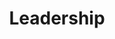 ---
templateKey: 'leadership'
path: /leadership
image: ../img/home.png
title: Leadership
subheading: Meet our 2023-2024 Executive Board and Committee Chairs

positions:
  exec:
    - image: /img/brothers/sigma/210.jpg
      text: > # we use text/major instead of name/position just cuz lazy and re-use code lol
        Annie Cen
      major: > 
        Co-Regent
    - image: /img/brothers/sigma/216.jpg
      text: >
        Kelly Tran
      major: > 
        Co-Regent
    - image: /img/brothers/sigma/222.jpg
      text: >
        Tracy Nguyen
      major: > 
        Corresponding Secretary
    - image: /img/brothers/rho/196.jpg
      text: >
        Angela Liu
      major: > 
        Marshal
    - image: /img/brothers/sigma/209.jpg
      text: >
        Alan Vuong
      major: > 
        Treasurer
    - image: /img/brothers/rho/199.jpg
      text: >
        Christina Pham
      major: > 
        Scribe
    - image: /img/brothers/rho/203.jpg
      text: >
        Krish Shah
      major: > 
        Inner Guard
    - image: /img/brothers/rho/200.jpg
      text: >
        Darren Huai
      major: > 
        Outer Guard
  chairs:
    - image: /img/brothers/sigma/210.jpg
      text: >
        Annie Cen
      major: > 
        Co-External Affairs Chair
    - image: /img/brothers/sigma/216.jpg
      text: >
        Kelly Tran
      major: > 
        Co-External Affairs Chair
    - image: /img/brothers/sigma/213.jpg
      text: >
        Clara Lee
      major: > 
        Co-Rush Chair
    - image: /img/brothers/tau/232.jpeg
      text: >
        Teresa Bui
      major: > 
        Co-Rush Chair
    - image: /img/brothers/sigma/209.jpg
      text: >
        Alan Vuong
      major: > 
        Co-Webmaster
    - image: /img/brothers/sigma/217.jpg
      text: >
        Kelly Yu
      major: > 
        Co-Webmaster
    # - image: /img/brothers/pi/194.jpeg    // TODO: Don't have one yet
    #   text: >
    #     Wyatt Babcock
    #   major: > 
    #     Projects Chair
    - image: /img/brothers/tau/230.jpeg
      text: >
        Lana Dang
      major: > 
        Service Chair
    - image: /img/brothers/tau/226.jpeg
      text: >
        Emma Buxton
      major: > 
        Fundraising Chair
    - image: /img/brothers/rho/198.jpg
      text: >
        Annie Wang
      major: > 
        Professional Fraternity Council Chair
    - image: /img/brothers/sigma/212.jpg
      text: >
        Cheryl Lim
      major: > 
        Co-Brotherhood Chair
    - image: /img/brothers/sigma/220.jpg
      text: >
        Ryan Ung
      major: > 
        Co-Brotherhood Chair
    - image: /img/brothers/sigma/214.jpg
      text: >
        Jack Lin
      major: > 
        Co-Professional Development Chair
    - image: /img/brothers/sigma/215.jpg
      text: >
        Jason Co
      major: > 
        Co-Professional Development Chair
    - image: /img/brothers/rho/208.jpg
      text: >
        Victoria Ignacio
      major: > 
        Historian

---